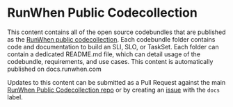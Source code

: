 # RunWhen Public Codecollection
This content contains all of the open source codebundles that are published as the [RunWhen public codecollection](https://github.com/runwhen-contrib/rw-public-codecollection). Each codebundle folder contains code and documentation to build an SLI, SLO, or TaskSet. Each folder can contain a dedicated README.md file, which can detail usage of the codebundle, requirements, and use cases. This content is automatically published on docs.runwhen.com

Updates to this content can be submitted as a Pull Request against the main [RunWhen Public Codecollection repo](https://github.com/runwhen-contrib/rw-public-codecollection) or by creating an [issue](https://github.com/runwhen-contrib/rw-public-codecollection/issues) with the `docs` label. 